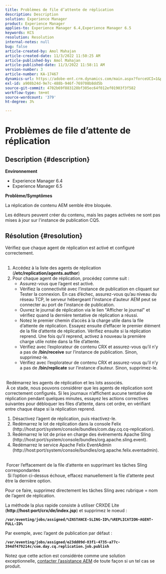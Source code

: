 ```yaml
---
title: Problèmes de file d’attente de réplication
description: Description
solution: Experience Manager
product: Experience Manager
applies-to: Experience Manager 6.4,Experience Manager 6.5
keywords: KCS
resolution: Resolution
internal-notes: null
bug: false
article-created-by: Amol Mahajan
article-created-date: 11/3/2022 11:50:25 AM
article-published-by: Amol Mahajan
article-published-date: 11/3/2022 11:58:11 AM
version-number: 3
article-number: KA-17467
dynamics-url: https://adobe-ent.crm.dynamics.com/main.aspx?forceUCI=1&pagetype=entityrecord&etn=knowledgearticle&id=1a7e0ab3-6d5b-ed11-9561-6045bd006d92
exl-id: a908b24d-9e7c-488b-946f-769708b8dd5b
source-git-commit: 4702b69f883128bf305ec64f012ef01903f3f582
workflow-type: tm+mt
source-wordcount: '379'
ht-degree: 3%

---
```


# Problèmes de file d’attente de réplication

## Description {#description}

<b>Environnement</b>
- Experience Manager 6.4
- Experience Manager 6.5


<b>Problème/Symptômes</b>

La réplication de contenu AEM semble être bloquée.

Les éditeurs peuvent créer du contenu, mais les pages activées ne sont pas mises à jour sur l&#39;instance de publication CQ5.


## Résolution {#resolution}

Vérifiez que chaque agent de réplication est activé et configuré correctement.<br> 
1. Accédez à la liste des agents de réplication (<b>/etc/replication/agents.author</b>)
2. Pour chaque agent de réplication, procédez comme suit :
   - Assurez-vous que l’agent est activé.
   - Vérifiez la connectivité avec l’instance de publication en cliquant sur Tester la connexion. En cas d’échec, assurez-vous qu’au niveau du réseau TCP, le serveur hébergeant l’instance d’auteur AEM peut se connecter au port de l’instance de publication.
   - Ouvrez le journal de réplication via le lien &quot;Afficher le journal&quot; et vérifiez quand la dernière tentative de réplication a réussi.
   - Notez le premier chemin d’accès à la charge utile dans la file d’attente de réplication. Essayez ensuite d’effacer le premier élément de la file d’attente de réplication. Vérifiez ensuite si la réplication reprend. Une fois qu’il reprend, activez à nouveau la première charge utile notée dans la file d’attente.
   - Vérifiez avec l’explorateur de contenu CRX et assurez-vous qu’il n’y a pas de <b>/bin/receive</b> sur l’instance de publication. Sinon, supprimez-le.
   - Vérifiez avec l’explorateur de contenu CRX et assurez-vous qu’il n’y a pas de <b>/bin/replicate</b> sur l’instance d’auteur. Sinon, supprimez-le.

<br> Redémarrez les agents de réplication et les lots associés.<br> À ce stade, nous pouvons considérer que les agents de réplication sont correctement configurés. Si les journaux n’affichent aucune tentative de réplication pendant quelques minutes, essayez les actions correctives suivantes pour débloquer les files d’attente, dans cet ordre, en vérifiant entre chaque étape si la réplication reprend.


1. Désactivez l’agent de réplication, puis réactivez-le.
2. Redémarrez le lot de réplication dans la console Felix (http://host:port/system/console/bundles/com.day.cq.cq-replication).
3. Redémarrez le lot de prise en charge des événements Apache Sling (http://host:port/system/console/bundles/org.apache.sling.event).
4. Redémarrez le service Apache Felix EventAdmin (http://host:port/system/console/bundles/org.apache.felix.eventadmin).

<br> Forcer l’effacement de la file d’attente en supprimant les tâches Sling correspondantes<br> 
Si l’option ci-dessus échoue, effacez manuellement la file d’attente peut être la dernière option.

Pour ce faire, supprimez directement les tâches Sling avec rubrique = nom de l’agent de réplication.

La méthode la plus rapide consiste à utiliser CRXDE Lite (<b>http://host:port/crx/de/index.jsp</b>) et supprimez le noeud :

<b>`/var/eventing/jobs/assigned/%INSTANCE-SLING-ID%/%REPLICATION-AGENT-FULL-ID%`</b>

Par exemple, avec l’agent de publication par défaut :

<b>`/var/eventing/jobs/assigned/e23dd09d-83f1-4735-a77c-394df479214c/com.day.cq.replication.job.publish`</b>

Notez que cette action est considérée comme une solution exceptionnelle, [contacter l’assistance AEM](https://helpx.adobe.com/fr/marketing-cloud/contact-support.html) de toute façon si un tel cas se produit.
